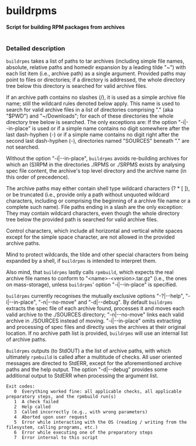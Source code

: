 # buildrpms
**Script for building RPM packages from archives**<br />
<br />

### Detailed description
`buildrpms` takes a list of paths to tar archives (including simple file names, absolute, relative paths and homedir expansion by a leading tilde "~") with each list item (i.e., archive path) as a single argument.  Provided paths may point to files or directories; if a directory is addressed, the whole directory tree below this directory is searched for valid archive files.

If an archive path contains no slashes (/), it is used as a simple archive file name; still the wildcard rules denoted below apply.  This name is used to search for valid archive files in a list of directories comprising "." (aka "$PWD") and "~/Downloads"; for each of these directories the whole directory tree below is searched.  The only exceptions are: If the option "-i|--in-place" is used or if a simple name contains no digit somewhere after the last dash-hyphen (-) or if a simple name contains no digit right after the second last dash-hyphen (-), directories named "SOURCES" beneath "." are not searched.

Without the option "-i|--in-place", `buildrpms` avoids re-building archives for which an (S)RPM in the directories ./RPMS or ./SRPMS exists by analysing spec file content, the archive's top level directory and the archive name (in this order of precedence).

The archive paths may either contain shell type wildcard characters (? * [ ]), or be truncated (i.e., provide only a path without unquoted wildcard characters, including or comprising the beginning of a archive file name or a complete such name).
File paths ending in a slash are the only exception: They may contain wildcard characters, even though the whole directory tree below the provided path is searched for valid archive files.

Control characters, which include all horizontal and vertical white spaces except for the simple space character, are not allowed in the provided archive paths.

Mind to protect wildcards, the tilde and other special characters from being expanded by a shell, if `buildrpms` is intended to interpret them.

Also mind, that `buildrpms` lastly calls `rpmbuild`, which expects the real archive file names to conform to "\<name>-\<version>.tar.gz" (i.e., the ones on mass-storage), unless `buildrpms`' option "-i|--in-place" is specified.

`buildrpms` currently recognises the mutually exclusive options "-?|--help", "-i|--in-place", "-n|--no-move" and "-d|--debug".  By default `buildrpms` extracts the spec file of each archive found, processes it and moves each valid archive to the ./SOURCES directory; "-n|--no-move" links each valid archive in ./SOURCES instead of moving.  "-i|--in-place" omits extracting and processing of spec files and directly uses the archives at their original location.
If no archive path list is provided, `buildrpms` will use an internal list of archive paths.

`Buildrpms` outputs (to StdOUT) a the list of archive paths, with which ultimately `rpmbuild` is called after a multitude of checks.  All user oriented messages are directed to StdERR, except for the aforementioned archive paths and the help output.  The option "-d|--debug" provides some additional output to StdERR when processing the argument list.

	Exit codes:
	   0  Everything worked fine: all applicable checks, all applicable preparatory steps, and the rpmbuild run(s)
	   1  A check failed
	   2  Help called
	   3  Called incorrectly (e.g., with wrong parameters)
	   4  Aborted upon user request
	   5  Error while interacting with the OS (reading / writing from the filesystem, calling programs, etc.)
	   6  Error while executing one of the preparatory steps
	   7  Error internal to this script
